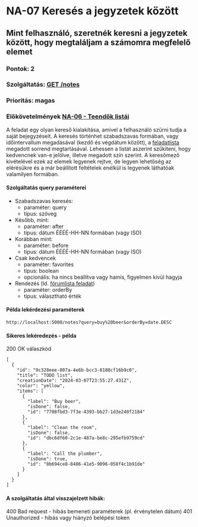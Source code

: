 # NA-07 Keresés a jegyzetek között

## Mint felhasználó, szeretnék keresni a jegyzetek között, hogy megtaláljam a számomra megfelelő elemet

### Pontok: 2
### Szolgáltatás: [GET /notes](http://localhost:5000/api-doc#/Notes/NotesController_searchNotes)
### Prioritás: magas
### Előkövetelmények [NA-06 - Teendők listái](./NA-06.md)

A feladat egy olyan kereső kialakítása, amivel a felhasználó szűrni tudja a saját bejegyzéseit. A keresés történhet szabadszavas formában, vagy időintervallum megadásával (kezdő és végdátum között), a [feladatlista](./FA-06.md) megadott sorrend megtartásával. Lehessen a listát aszerint szűkíteni, hogy kedvencnek van-e jelölve, illetve megadott szín szerint. A keresőmező kivételével ezek az elemek legyenek rejtve, de legyen lehetőség az elérésükre és a már beállított feltételek enélkül is legyenek láthatóak valamilyen formában.

#### Szolgáltatás query paraméterei
- Szabadszavas keresés:
  - paraméter: query
  - típus: szöveg
- Később, mint:
  - paraméter: after
  - típus: dátum ÉÉÉÉ-HH-NN formában (vagy ISO)
- Korábban mint:
  - paraméter: before
  - típus: dátum ÉÉÉÉ-HH-NN formában (vagy ISO)
- Csak kedvencek
  - paraméter: favorites
  - típus: boolean
  - opcionális: ha nincs beállítva vagy hamis, figyelmen kívül hagyja
- Rendezés (ld. [fórumlista feladat](./FA-06.md))
  - paraméter: orderBy
  - típus: választható érték

#### Példa lekérdezési paraméterek
`http://localhost:5000/notes?query=buy%20beer&orderBy=date.DESC`

#### Sikeres lekéredezés - példa
200 OK válaszkód
```
[
  {
    "id": "9c328eee-807a-4e6b-bcc3-8188cf16b9c0",
    "title": "TODO list",
    "creationDate": "2024-03-07T23:55:27.431Z",
    "color": "yellow",
    "items": [
      {
        "label": "Buy beer",
        "isDone": false,
        "id": "7708fbd3-7f3e-4393-bb27-1d3e240f2184"
      },
      {
        "label": "Clean the room",
        "isDone": false,
        "id": "dbc6df60-2c1e-487a-be8c-295efb9759cd"
      },
      {
        "label": "Call the plumber",
        "isDone": true,
        "id": "8b694ce8-8486-41e5-9096-058f4c1b91de"
      }
    ]
  }
]
```

#### A szolgáltatás által visszajelzett hibák:
400 Bad request - hibás bemeneti paraméterek (pl. érvénytelen dátum)
401 Unauthorized - hibás vagy hiányzó belépési token

